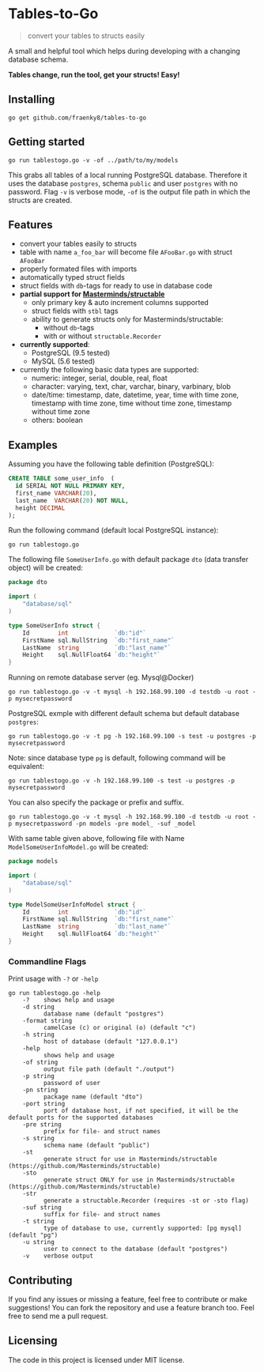 # Tables-to-Go
> convert your tables to structs easily

A small and helpful tool which helps during developing with a changing database schema.

**Tables change, run the tool, get your structs! Easy!**

## Installing

```
go get github.com/fraenky8/tables-to-go
```

## Getting started

```
go run tablestogo.go -v -of ../path/to/my/models
```

This grabs all tables of a local running PostgreSQL database. Therefore it uses the database `postgres`, schema `public` and user `postgres` with no password.
Flag `-v` is verbose mode, `-of` is the output file path in which the structs are created.

## Features

* convert your tables easily to structs
* table with name `a_foo_bar` will become file `AFooBar.go` with struct `AFooBar`
* properly formated files with imports
* automatically typed struct fields
* struct fields with `db`-tags for ready to use in database code
* **partial support for [Masterminds/structable](https://github.com/Masterminds/structable)**
  * only primary key & auto increment columns supported
  * struct fields with `stbl` tags
  * ability to generate structs only for Masterminds/structable:
    * without `db`-tags
    * with or without `structable.Recorder` 
* **currently supported**:
  * PostgreSQL (9.5 tested)
  * MySQL (5.6 tested)
* currently the following basic data types are supported:
  * numeric: integer, serial, double, real, float
  * character: varying, text, char, varchar, binary, varbinary, blob
  * date/time: timestamp, date, datetime, year, time with time zone, timestamp with time zone, time without time zone, timestamp without time zone
  * others: boolean

## Examples

Assuming you have the following table definition (PostgreSQL):

```sql
CREATE TABLE some_user_info  (
  id SERIAL NOT NULL PRIMARY KEY,
  first_name VARCHAR(20),
  last_name  VARCHAR(20) NOT NULL,
  height DECIMAL
);
```

Run the following command (default local PostgreSQL instance):

```
go run tablestogo.go
```

The following file `SomeUserInfo.go` with default package `dto` (data transfer object) will be created:

```go
package dto

import (
	"database/sql"
)

type SomeUserInfo struct {
	Id        int             `db:"id"`
	FirstName sql.NullString  `db:"first_name"`
	LastName  string          `db:"last_name"`
	Height    sql.NullFloat64 `db:"height"`
}
```

Running on remote database server (eg. Mysql@Docker)

```
go run tablestogo.go -v -t mysql -h 192.168.99.100 -d testdb -u root -p mysecretpassword
```

PostgreSQL exmple with different default schema but default database `postgres`:

```
go run tablestogo.go -v -t pg -h 192.168.99.100 -s test -u postgres -p mysecretpassword
```

Note: since database type `pg` is default, following command will be equivalent:

```
go run tablestogo.go -v -h 192.168.99.100 -s test -u postgres -p mysecretpassword
```

You can also specify the package or prefix and suffix.

```
go run tablestogo.go -v -t mysql -h 192.168.99.100 -d testdb -u root -p mysecretpassword -pn models -pre model_ -suf _model
```

With same table given above, following file with Name `ModelSomeUserInfoModel.go` will be created:

```go
package models

import (
	"database/sql"
)

type ModelSomeUserInfoModel struct {
	Id        int             `db:"id"`
	FirstName sql.NullString  `db:"first_name"`
	LastName  string          `db:"last_name"`
	Height    sql.NullFloat64 `db:"height"`
}
```

### Commandline Flags

Print usage with `-?` or `-help`

```
go run tablestogo.go -help
    -?    shows help and usage
    -d string
          database name (default "postgres")
    -format string
          camelCase (c) or original (o) (default "c")
    -h string
          host of database (default "127.0.0.1")
    -help
          shows help and usage
    -of string
          output file path (default "./output")
    -p string
          password of user
    -pn string
          package name (default "dto")
    -port string
          port of database host, if not specified, it will be the default ports for the supported databases
    -pre string
          prefix for file- and struct names
    -s string
          schema name (default "public")
    -st
          generate struct for use in Masterminds/structable (https://github.com/Masterminds/structable)
    -sto
          generate struct ONLY for use in Masterminds/structable (https://github.com/Masterminds/structable)
    -str
          generate a structable.Recorder (requires -st or -sto flag)
    -suf string
          suffix for file- and struct names
    -t string
          type of database to use, currently supported: [pg mysql] (default "pg")
    -u string
          user to connect to the database (default "postgres")
    -v    verbose output
```

## Contributing

If you find any issues or missing a feature, feel free to contribute or make suggestions! 
You can fork the repository and use a feature branch too. Feel free to send me a pull request.

## Licensing

The code in this project is licensed under MIT license.

